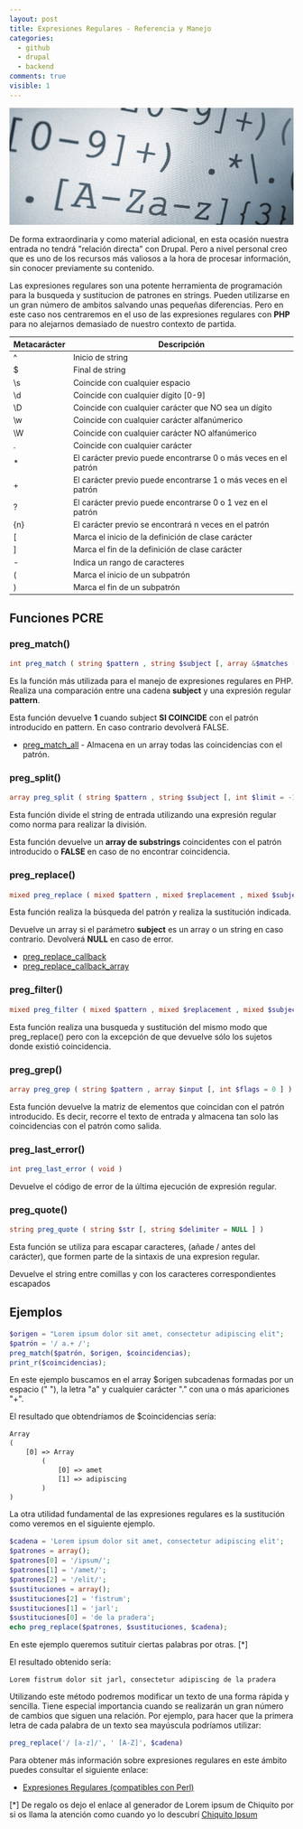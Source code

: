 ```yaml
---
layout: post
title: Expresiones Regulares - Referencia y Manejo
categories:
  - github
  - drupal
  - backend
comments: true
visible: 1
---
```

![Expresiones Regulares](/images/url-regex.jpg)

De forma extraordinaria y como material adicional, en esta ocasión nuestra entrada no tendrá "relación directa" con Drupal.
Pero a nivel personal creo que es uno de los recursos más valiosos a la hora de procesar información, sin conocer previamente su contenido.


Las expresiones regulares son una potente herramienta de programación para la busqueda y sustitucion de patrones en strings.
Pueden utilizarse en un gran número de ambitos salvando unas pequeñas diferencias.
Pero en este caso nos centraremos en el uso de las expresiones regulares con **PHP** para no alejarnos demasiado de nuestro contexto de partida.

Metacarácter  |  Descripción
------------  |  -----------------------------------------------------------------
^             |  Inicio de string
$             |  Final de string
\s            |  Coincide con cualquier espacio
\d            |  Coincide con cualquier dígito [0-9]
\D            |  Coincide con cualquier carácter que NO sea un dígito
\w            |  Coincide con cualquier carácter alfanúmerico
\W            |  Coincide con cualquier carácter NO alfanúmerico
.             |  Coincide con cualquier carácter
*             |  El carácter previo puede encontrarse 0 o más veces en el patrón
+             |  El carácter previo puede encontrarse 1 o más veces en el patrón
?             |  El carácter previo puede encontrarse 0 o 1 vez en el patrón
{n}           |  El carácter previo se encontrará n veces en el patrón
[             |  Marca el inicio de la definición de clase carácter
]             |  Marca el fin de la definición de clase carácter
-             |  Indica un rango de caracteres
(             |  Marca el inicio de un subpatrón
)             |  Marca el fin de un subpatrón


## Funciones PCRE

### preg_match()
  ```php
int preg_match ( string $pattern , string $subject [, array &$matches [, int $flags = 0 [, int $offset = 0 ]]] )
  ```

  Es la función más utilizada para el manejo de expresiones regulares en PHP.
  Realiza una comparación entre una cadena **subject** y una expresión regular **pattern**.

  Esta función devuelve **1** cuando subject **SI COINCIDE** con el patrón introducido en pattern. En caso contrario devolverá FALSE.

   - [preg_match_all](http://php.net/manual/es/function.preg-match-all.php) - Almacena en un array todas las coincidencias con el patrón.

### preg_split()
  ```php
array preg_split ( string $pattern , string $subject [, int $limit = -1 [, int $flags = 0 ]] )
  ```
  Esta función divide el string de entrada utilizando una expresión regular como norma para realizar la división.

  Esta función devuelve un **array de substrings** coincidentes con el patrón introducido o **FALSE** en caso de no encontrar coincidencia.

### preg_replace()
  ```php
mixed preg_replace ( mixed $pattern , mixed $replacement , mixed $subject [, int $limit = -1 [, int &$count ]] )
  ```
  Esta función realiza la búsqueda del patrón y realiza la sustitución indicada.

  Devuelve un array si el parámetro **subject** es un array o un string en caso contrario. Devolverá **NULL** en caso de error.
   * [preg_replace_callback](http://php.net/manual/es/function.preg-replace-callback.php)
   * [preg_replace_callback_array](http://php.net/manual/es/function.preg-replace-callback-array.php)

### preg_filter()
  ```php
mixed preg_filter ( mixed $pattern , mixed $replacement , mixed $subject [, int $limit = -1 [, int &$count ]] )
  ```
  Esta función realiza una busqueda y sustitución del mismo modo que preg_replace() pero con la excepción de que devuelve sólo los sujetos donde existió coincidencia.

### preg_grep()
  ```php
array preg_grep ( string $pattern , array $input [, int $flags = 0 ] )
  ```
  Esta función devuelve la matriz de elementos que coincidan con el patrón introducido.
  Es decir, recorre el texto de entrada y almacena tan solo las coincidencias con el patrón como salida.

### preg_last_error()
  ```php
int preg_last_error ( void )
  ```
  Devuelve el código de error de la última ejecución de expresión regular.

### preg_quote()
  ```php
string preg_quote ( string $str [, string $delimiter = NULL ] )
  ```
  Esta función se utiliza para escapar caracteres, (añade / antes del carácter), que formen parte de la sintaxis de una expresion regular.

  Devuelve el string entre comillas y con los caracteres correspondientes escapados


## Ejemplos


  ```php
$origen = "Lorem ipsum dolor sit amet, consectetur adipiscing elit";
$patrón = '/ a.+ /';
preg_match($patrón, $origen, $coincidencias);
print_r($coincidencias);
  ```
  En este ejemplo buscamos en el array $origen subcadenas formadas por un espacio (" "), la letra "a" y cualquier carácter "." con una o más apariciones "+".

  El resultado que obtendríamos de $coincidencias sería:

    Array
    (
        [0] => Array
            (
                [0] => amet
                [1] => adipiscing
            )
    )

  La otra utilidad fundamental de las expresiones regulares es la sustitución como veremos en el siguiente ejemplo.

  ```php
$cadena = 'Lorem ipsum dolor sit amet, consectetur adipiscing elit';
$patrones = array();
$patrones[0] = '/ipsum/';
$patrones[1] = '/amet/';
$patrones[2] = '/elit/';
$sustituciones = array();
$sustituciones[2] = 'fistrum';
$sustituciones[1] = 'jarl';
$sustituciones[0] = 'de la pradera';
echo preg_replace($patrones, $sustituciones, $cadena);
  ```

  En este ejemplo queremos sutituir ciertas palabras por otras. [*]

  El resultado obtenido sería:

    Lorem fistrum dolor sit jarl, consectetur adipiscing de la pradera

  Utilizando este método podremos modificar un texto de una forma rápida y sencilla.
  Tiene especial importancia cuando se realizarán un gran número de cambios que siguen una relación.
  Por ejemplo, para hacer que la primera letra de cada palabra de un texto sea mayúscula podríamos utilizar:

  ```php
preg_replace('/ [a-z]/', ' [A-Z]', $cadena)
  ```

Para obtener más información sobre expresiones regulares en este ámbito puedes consultar el siguiente enlace:
* [Expresiones Regulares (compatibles con Perl)](http://php.net/manual/es/book.pcre.php)



[*] De regalo os dejo el enlace al generador de Lorem ipsum de Chiquito por si os llama la atención como cuando yo lo descubrí
[Chiquito Ipsum](http://chiquitoipsum.com)

